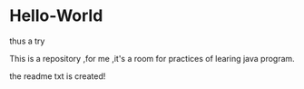 # Hello-World
thus a try

This is a repository ,for me ,it's a room for practices of learing java program.

the readme txt is created!
